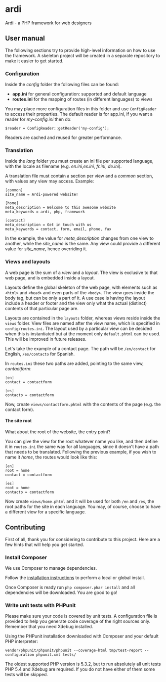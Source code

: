 ardi
====
Ardi - a PHP framework for web designers

## User manual

The following sections try to provide high-level information on how to use the framework.
A skeleton project will be created in a separate repository to make it easier to get started.

### Configuration

Inside the _config_ folder the following files can be found:

* **app.ini** for general configuration: supported and default language
* **routes.ini** for the mapping of routes (in different languages) to views

You may place more configuration files in this folder and use `ConfigReader` to access their properties. The default
reader is for app.ini, if you want a reader for _my-config.ini_ then do:

```
$reader = ConfigReader::getReader('my-config');
```

Readers are cached and reused for greater performance.

### Translation

Inside the _lang_ folder you must create an ini file per supported language, with the locale as filename
(e.g. _en.ini_,_es.ini_, _fr.ini_, _de.ini_).

A translation file must contain a section per view and a _common_ section, with values any view may access. Example:

```
[common]
site_name = Ardi-powered website!

[home]
meta_description = Welcome to this awesome website
meta_keywords = ardi, php, framework

[contact]
meta_description = Get in touch with us
meta_keywords = contact, form, email, phone, fax
```

In the example, the value for _meta_description_ changes from one view to another, while the _site_name_ is the same.
Any view could provide a different value for _site_name_, hence overriding it.

### Views and layouts

A web page is the sum of a _view_ and a _layout_. The view is exclusive to that web page, and is embedded inside a
layout.

Layouts define the global skeleton of the web page, with elements such as `<html>` and `<head>` and even parts of the
`<body>`. The view goes inside the body tag, but can be only a part of it. A use case is having the layout include a
header or footer and the view only what the actual (distinct) contents of that particular page are.

Layouts are contained in the `layouts` folder, whereas views reside inside the `views` folder. View files are named
after the view name, which is specified in `config/routes.ini`. The layout used by a particular view can be decided
when this is instantiated but at the moment only `default.phtml` can be used. This will be improved in future releases.

Let's take the example of a contact page. The path will be `/en/contact` for English, `/es/contacto` for Spanish.

In `routes.ini` these two paths are added, pointing to the same view, _contactform_:

```
[en]
contact = contactform

[es]
contacto = contactform
```

Now, create `views/contactform.phtml` with the contents of the page (e.g. the contact form).

#### The site root

What about the root of the website, the entry point?

You can give the view for the root whatever name you like, and then define it in `routes.ini` the same way for all
languages, since it doesn't have a path that needs to be translated. Following the previous example, if you wish to
name it _home_, the routes would look like this:

```
[en]
root = home
contact = contactform

[es]
root = home
contacto = contactform
```

Now create `views/home.phtml` and it will be used for both `/en` and `/es`, the root paths for the site in each
language. You may, of course, choose to have a different view for a specific language.

## Contributing

First of all, thank you for considering to contribute to this project. Here are a few hints that will help you get
started.

### Install Composer

We use Composer to manage dependencies.

Follow the [installation instructions](https://phpunit.de/manual/current/en/installation.html#installation.composer)
to perform a local or global install.

Once Composer is ready run `php composer.phar install` and all dependencies will be downloaded. You are good to go!

### Write unit tests with PHPunit

Please make sure your code is covered by unit tests. A configuration file is provided to help you generate code coverage
of the right sources only. Remember that you need Xdebug installed.

Using the PHPunit installation downloaded with Composer and your default PHP interpreter:

```
vendor/phpunit/phpunit/phpunit --coverage-html tmp/test-report --configuration phpunit.xml tests/
```

The oldest supported PHP version is 5.3.2, but to run absolutely all unit tests PHP 5.4 and Xdebug are required. If you
do not have either of them some tests will be skipped.
